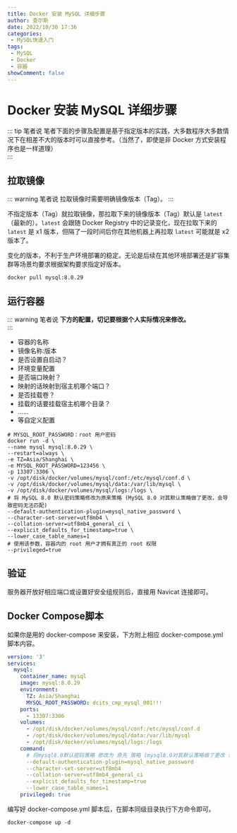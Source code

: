 ```yaml
---
title: Docker 安装 MySQL 详细步骤
author: 查尔斯
date: 2022/10/30 17:36
categories:
 - MySQL快速入门
tags:
 - MySQL
 - Docker
 - 容器
showComment: false
---
```


# Docker 安装 MySQL 详细步骤

::: tip 笔者说
笔者下面的步骤及配置是基于指定版本的实践，大多数程序大多数情况下在相差不大的版本时可以直接参考。（当然了，即使是非 Docker 方式安装程序也是一样道理）  
:::

## 拉取镜像

::: warning 笔者说
拉取镜像时需要明确镜像版本（Tag）。
:::

不指定版本（Tag）就拉取镜像，那拉取下来的镜像版本（Tag）默认是 `latest`（最新的）。`latest` 会跟随 Docker Registry 中的记录变化，现在拉取下来的 `latest` 是 x1 版本，但隔了一段时间后你在其他机器上再拉取 `latest` 可能就是 x2 版本了。

变化的版本，不利于生产环境部署的稳定。无论是后续在其他环境部署还是扩容集群等场景均要求根据架构要求指定好版本。

```shell
docker pull mysql:8.0.29
```

## 运行容器

::: warning 笔者说
**下方的配置，切记要根据个人实际情况来修改。**  
:::

- 容器的名称
- 镜像名称:版本
- 是否设置自启动？
- 环境变量配置
- 是否端口映射？
- 映射的话映射到宿主机哪个端口？
- 是否挂载卷？
- 挂载的话要挂载宿主机哪个目录？
- ......
- 等自定义配置

```shell
# MYSQL_ROOT_PASSWORD：root 用户密码
docker run -d \
--name mysql mysql:8.0.29 \
--restart=always \
-e TZ=Asia/Shanghai \
-e MYSQL_ROOT_PASSWORD=123456 \
-p 13307:3306 \
-v /opt/disk/docker/volumes/mysql/conf:/etc/mysql/conf.d \
-v /opt/disk/docker/volumes/mysql/data:/var/lib/mysql \
-v /opt/disk/docker/volumes/mysql/logs:/logs \
# 将 MySQL 8.0 默认密码策略修改为原来策略 (MySQL 8.0 对其默认策略做了更改，会导致密码无法匹配)
--default-authentication-plugin=mysql_native_password \
--character-set-server=utf8mb4 \
--collation-server=utf8mb4_general_ci \
--explicit_defaults_for_timestamp=true \
--lower_case_table_names=1
# 使用该参数，容器内的 root 用户才拥有真正的 root 权限
--privileged=true
```

## 验证

服务器开放好相应端口或设置好安全组规则后，直接用 Navicat 连接即可。

## Docker Compose脚本

如果你是用的 docker-compose 来安装，下方附上相应 docker-compose.yml 脚本内容。

```yaml
version: '3'
services:
  mysql:
    container_name: mysql
    image: mysql:8.0.29
    environment:
      TZ: Asia/Shanghai
      MYSQL_ROOT_PASSWORD: dcits_cmp_mysql_001!!!
    ports:
      - 13307:3306
    volumes:
      - /opt/disk/docker/volumes/mysql/conf:/etc/mysql/conf.d
      - /opt/disk/docker/volumes/mysql/data:/var/lib/mysql
      - /opt/disk/docker/volumes/mysql/logs:/logs
    command:
      # 将mysql8.0默认密码策略 修改为 原先 策略 (mysql8.0对其默认策略做了更改 会导致密码无法匹配)
      --default-authentication-plugin=mysql_native_password
      --character-set-server=utf8mb4
      --collation-server=utf8mb4_general_ci
      --explicit_defaults_for_timestamp=true
      --lower_case_table_names=1
    privileged: true
```

编写好 docker-compose.yml 脚本后，在脚本同级目录执行下方命令即可。

```shell
docker-compose up -d
```
